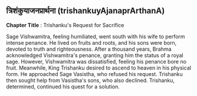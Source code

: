 ## त्रिशंकुयाजनप्रार्थना (trishankuyAjanaprArthanA)
**Chapter Title** : Trishanku's Request for Sacrifice

Sage Vishwamitra, feeling humiliated, went south with his wife to perform intense penance. He lived on fruits and roots, and his sons were born, devoted to truth and righteousness. After a thousand years, Brahma acknowledged Vishwamitra's penance, granting him the status of a royal sage. However, Vishwamitra was dissatisfied, feeling his penance bore no fruit. Meanwhile, King Trishanku desired to ascend to heaven in his physical form. He approached Sage Vasistha, who refused his request. Trishanku then sought help from Vasistha's sons, who also declined. Trishanku, determined, continued his quest for a solution.